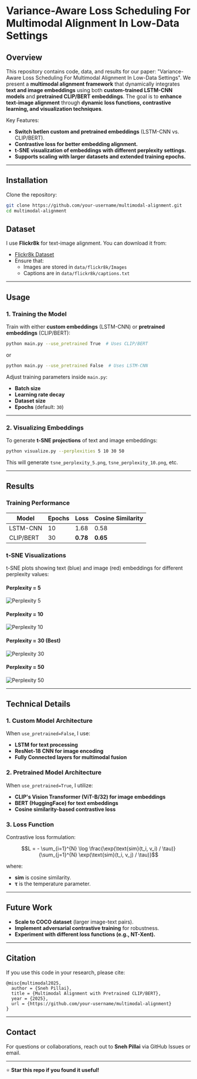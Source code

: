 # **Variance-Aware Loss Scheduling For Multimodal Alignment In Low-Data Settings**

## **Overview**
This repository contains code, data, and results for our paper: "Variance-Aware Loss Scheduling For Multimodal Alignment In Low-Data Settings". We present a **multimodal alignment framework** that dynamically integrates **text and image embeddings** using both **custom-trained LSTM-CNN models** and **pretrained CLIP/BERT embeddings**. The goal is to **enhance text-image alignment** through **dynamic loss functions, contrastive learning, and visualization techniques**.

Key Features:
- **Switch betIen custom and pretrained embeddings** (LSTM-CNN vs. CLIP/BERT).
- **Contrastive loss for better embedding alignment.**
- **t-SNE visualization of embeddings with different perplexity settings.**
- **Supports scaling with larger datasets and extended training epochs.**

---

## **Installation**

Clone the repository:
```sh
git clone https://github.com/your-username/multimodal-alignment.git
cd multimodal-alignment
```

## **Dataset**
I use **Flickr8k** for text-image alignment. You can download it from:
- [Flickr8k Dataset](http://cs.stanford.edu/people/karpathy/deepimagesent/)
- Ensure that:
  - Images are stored in `data/flickr8k/Images`
  - Captions are in `data/flickr8k/captions.txt`

---

## **Usage**

### **1. Training the Model**
Train with either **custom embeddings** (LSTM-CNN) or **pretrained embeddings** (CLIP/BERT):

```sh
python main.py --use_pretrained True  # Uses CLIP/BERT
```
or
```sh
python main.py --use_pretrained False  # Uses LSTM-CNN
```

Adjust training parameters inside `main.py`:
- **Batch size**
- **Learning rate decay**
- **Dataset size**
- **Epochs** (default: `30`)

---

### **2. Visualizing Embeddings**
To generate **t-SNE projections** of text and image embeddings:

```sh
python visualize.py --perplexities 5 10 30 50
```
This will generate `tsne_perplexity_5.png`, `tsne_perplexity_10.png`, etc.

---

## **Results**

### **Training Performance**
| Model | Epochs | Loss | Cosine Similarity |
|--------|--------|------|------------------|
| LSTM-CNN | 10 | 1.68 | 0.58 |
| CLIP/BERT | 30 | **0.78** | **0.65** |

### **t-SNE Visualizations**
t-SNE plots showing text (blue) and image (red) embeddings for different perplexity values:

#### **Perplexity = 5**
![Perplexity 5](plots/after_training_tsne_p5.png)

#### **Perplexity = 10**
![Perplexity 10](plots/after_training_tsne_p10.png)

#### **Perplexity = 30 (Best)**
![Perplexity 30](plots/after_training_tsne_p30.png)

#### **Perplexity = 50**
![Perplexity 50](plots/after_training_tsne_p50.png)

---

## **Technical Details**

### **1. Custom Model Architecture**
When `use_pretrained=False`, I use:
- **LSTM for text processing**
- **ResNet-18 CNN for image encoding**
- **Fully Connected layers for multimodal fusion**

### **2. Pretrained Model Architecture**
When `use_pretrained=True`, I utilize:
- **CLIP's Vision Transformer (ViT-B/32) for image embeddings**
- **BERT (HuggingFace) for text embeddings**
- **Cosine similarity-based contrastive loss**

### **3. Loss Function**
Contrastive loss formulation:
```math
L = - \sum_{i=1}^{N} \log \frac{\exp(\text{sim}(t_i, v_i) / \tau)}{\sum_{j=1}^{N} \exp(\text{sim}(t_i, v_j) / \tau)}
```
where:
- **sim** is cosine similarity.
- **τ** is the temperature parameter.

---

## **Future Work**
- **Scale to COCO dataset** (larger image-text pairs).
- **Implement adversarial contrastive training** for robustness.
- **Experiment with different loss functions (e.g., NT-Xent).**

---

## **Citation**
If you use this code in your research, please cite:

```
@misc{multimodal2025,
  author = {Sneh Pillai},
  title = {Multimodal Alignment with Pretrained CLIP/BERT},
  year = {2025},
  url = {https://github.com/your-username/multimodal-alignment}
}
```

---

## **Contact**
For questions or collaborations, reach out to **Sneh Pillai** via GitHub Issues or email.

---
⭐ **Star this repo if you found it useful!**
